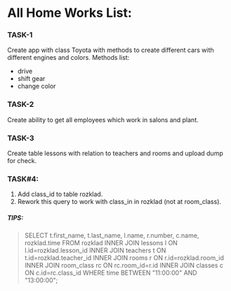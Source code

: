 # All Home Works List:

### TASK-1
Create app with class Toyota with methods to create different cars with different engines and colors.
Methods list:
* drive
* shift gear
* change color

### TASK-2
Create ability to get all employees which work in salons and plant.

### TASK-3
Create table lessons with relation to teachers and rooms and upload dump for check.

### TASK#4:
1) Add class_id to table rozklad.
 2) Rework this query to work with class_in in rozklad (not at room_class).

##### TIPS:
> SELECT t.first_name, t.last_name, l.name, r.number, c.name, rozklad.time FROM rozklad INNER JOIN lessons l ON l.id=rozklad.lesson_id INNER JOIN teachers t ON t.id=rozklad.teacher_id INNER JOIN rooms r ON r.id=rozklad.room_id INNER JOIN room_class rc ON rc.room_id=r.id INNER JOIN classes c ON c.id=rc.class_id WHERE time BETWEEN "11:00:00" AND "13:00:00";
